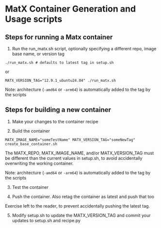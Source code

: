 # MatX Container Generation and Usage scripts

## Steps for running a Matx container

1. Run the run_matx.sh script, optionally specifying a different repo, image base name, or version tag

`./run_matx.sh # defaults to latest tag in setup.sh`

or

`MATX_VERSION_TAG="12.9.1_ubuntu24.04" ./run_matx.sh`

Note: architecture (`-amd64` or `-arm64`) is automatically added to the tag by the scripts


## Steps for building a new container

1. Make your changes to the container recipe

2. Build the container

`MATX_IMAGE_NAME="someTestName" MATX_VERSION_TAG="someNewTag" create_base_container.sh`

The MATX_REPO, MATX_IMAGE_NAME, and/or MATX_VERSION_TAG must be different than the current values in setup.sh, to avoid accidentally overwriting the working container.

Note: architecture (`-amd64` or `-arm64`) is automatically added to the tag by the scripts

3. Test the container

4. Push the container.  Also retag the container as latest and push that too

Exercise left to the reader, to prevent accidentally pushing the latest tag.

5. Modify setup.sh to update the MATX_VERSION_TAG and commit your updates to setup.sh and recipe.py

